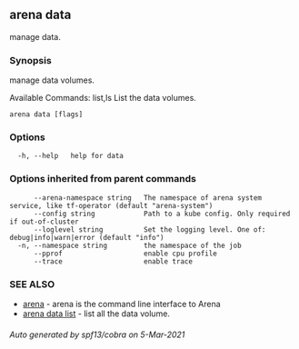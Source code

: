 ## arena data

manage data.

### Synopsis

manage data volumes.

Available Commands:
  list,ls              List the data volumes.
    

```
arena data [flags]
```

### Options

```
  -h, --help   help for data
```

### Options inherited from parent commands

```
      --arena-namespace string   The namespace of arena system service, like tf-operator (default "arena-system")
      --config string            Path to a kube config. Only required if out-of-cluster
      --loglevel string          Set the logging level. One of: debug|info|warn|error (default "info")
  -n, --namespace string         the namespace of the job
      --pprof                    enable cpu profile
      --trace                    enable trace
```

### SEE ALSO

* [arena](arena.md)	 - arena is the command line interface to Arena
* [arena data list](arena_data_list.md)	 - list all the data volume.

###### Auto generated by spf13/cobra on 5-Mar-2021
